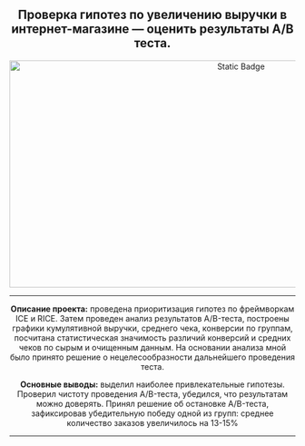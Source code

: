 <h2 align="center"> Проверка гипотез по увеличению выручки в интернет-магазине —
оценить результаты A/B теста.</h2>

<p align="center" dir="auto">
<img alt="Static Badge" src="https://img.freepik.com/free-vector/ecommerce-web-page-concept-illustration_114360-8204.jpg?size=626&ext=jpg&ga=GA1.2.864807797.1694434606&semt=ais" width="800" height="400">
</p>

<hr>

<p align="center" dir="auto"> 
<b>Описание проекта:</b> проведена приоритизация гипотез по фреймворкам ICE и RICE. Затем проведен анализ
результатов A/B-теста, построены графики кумулятивной выручки, среднего чека,
конверсии по группам, посчитана статистическая значимость различий конверсий
и средних чеков по сырым и очищенным данным. На основании анализа мной было
принято решение о нецелесообразности дальнейшего проведения теста.


<p align="center" dir="auto"> 
<b>Основные выводы:</b> выделил наиболее привлекательные гипотезы. Проверил чистоту проведения A/B-теста, убедился, что результатам можно доверять. Принял решение об остановке A/B-теста, зафиксировав убедительную победу одной из групп: среднее количество заказов увеличилось на 13-15%


<hr>

